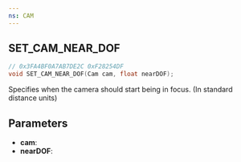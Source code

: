 ```yaml
---
ns: CAM
---
```

## SET_CAM_NEAR_DOF

```c
// 0x3FA4BF0A7AB7DE2C 0xF28254DF
void SET_CAM_NEAR_DOF(Cam cam, float nearDOF);
```

Specifies when the camera should start being in focus. (In standard distance units)

## Parameters
* **cam**: 
* **nearDOF**: 

